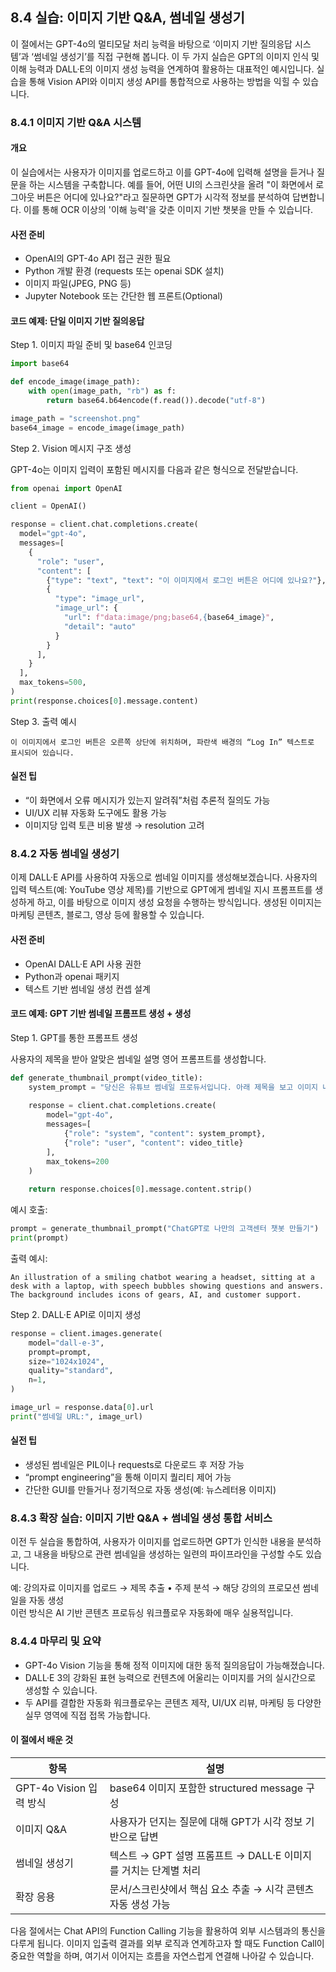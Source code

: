 ## 8.4 실습: 이미지 기반 Q&A, 썸네일 생성기

이 절에서는 GPT-4o의 멀티모달 처리 능력을 바탕으로 ‘이미지 기반 질의응답 시스템’과 ‘썸네일 생성기’를 직접 구현해 봅니다. 이 두 가지 실습은 GPT의 이미지 인식 및 이해 능력과 DALL·E의 이미지 생성 능력을 연계하여 활용하는 대표적인 예시입니다. 실습을 통해 Vision API와 이미지 생성 API를 통합적으로 사용하는 방법을 익힐 수 있습니다.

### 8.4.1 이미지 기반 Q&A 시스템

#### 개요

이 실습에서는 사용자가 이미지를 업로드하고 이를 GPT-4o에 입력해 설명을 듣거나 질문을 하는 시스템을 구축합니다. 예를 들어, 어떤 UI의 스크린샷을 올려 "이 화면에서 로그아웃 버튼은 어디에 있나요?"라고 질문하면 GPT가 시각적 정보를 분석하여 답변합니다. 이를 통해 OCR 이상의 '이해 능력'을 갖춘 이미지 기반 챗봇을 만들 수 있습니다.

#### 사전 준비

- OpenAI의 GPT-4o API 접근 권한 필요
- Python 개발 환경 (requests 또는 openai SDK 설치)
- 이미지 파일(JPEG, PNG 등)
- Jupyter Notebook 또는 간단한 웹 프론트(Optional)

#### 코드 예제: 단일 이미지 기반 질의응답

Step 1. 이미지 파일 준비 및 base64 인코딩

```python
import base64

def encode_image(image_path):
    with open(image_path, "rb") as f:
        return base64.b64encode(f.read()).decode("utf-8")

image_path = "screenshot.png"
base64_image = encode_image(image_path)
```

Step 2. Vision 메시지 구조 생성

GPT-4o는 이미지 입력이 포함된 메시지를 다음과 같은 형식으로 전달받습니다.

```python
from openai import OpenAI

client = OpenAI()

response = client.chat.completions.create(
  model="gpt-4o",
  messages=[
    {
      "role": "user",
      "content": [
        {"type": "text", "text": "이 이미지에서 로그인 버튼은 어디에 있나요?"},
        {
          "type": "image_url",
          "image_url": {
            "url": f"data:image/png;base64,{base64_image}",
            "detail": "auto"
          }
        }
      ],
    }
  ],
  max_tokens=500,
)
print(response.choices[0].message.content)
```

Step 3. 출력 예시

```
이 이미지에서 로그인 버튼은 오른쪽 상단에 위치하며, 파란색 배경의 “Log In” 텍스트로 표시되어 있습니다.
```

#### 실전 팁

- “이 화면에서 오류 메시지가 있는지 알려줘”처럼 추론적 질의도 가능
- UI/UX 리뷰 자동화 도구에도 활용 가능
- 이미지당 입력 토큰 비용 발생 → resolution 고려

### 8.4.2 자동 썸네일 생성기

이제 DALL·E API를 사용하여 자동으로 썸네일 이미지를 생성해보겠습니다. 사용자의 입력 텍스트(예: YouTube 영상 제목)를 기반으로 GPT에게 썸네일 지시 프롬프트를 생성하게 하고, 이를 바탕으로 이미지 생성 요청을 수행하는 방식입니다. 생성된 이미지는 마케팅 콘텐츠, 블로그, 영상 등에 활용할 수 있습니다.

#### 사전 준비

- OpenAI DALL·E API 사용 권한
- Python과 openai 패키지
- 텍스트 기반 썸네일 생성 컨셉 설계

#### 코드 예제: GPT 기반 썸네일 프롬프트 생성 + 생성

Step 1. GPT를 통한 프롬프트 생성

사용자의 제목을 받아 알맞은 썸네일 설명 영어 프롬프트를 생성합니다.

```python
def generate_thumbnail_prompt(video_title):
    system_prompt = "당신은 유튜브 썸네일 프로듀서입니다. 아래 제목을 보고 이미지 내용에 대한 설명을 영어로 작성하세요. 시각적 요소가 잘 떠올려지도록 구체적으로 묘사해주세요."
    
    response = client.chat.completions.create(
        model="gpt-4o",
        messages=[
            {"role": "system", "content": system_prompt},
            {"role": "user", "content": video_title}
        ],
        max_tokens=200
    )
    
    return response.choices[0].message.content.strip()
```

예시 호출:

```python
prompt = generate_thumbnail_prompt("ChatGPT로 나만의 고객센터 챗봇 만들기")
print(prompt)
```

출력 예시:

```
An illustration of a smiling chatbot wearing a headset, sitting at a desk with a laptop, with speech bubbles showing questions and answers. The background includes icons of gears, AI, and customer support.
```

Step 2. DALL·E API로 이미지 생성

```python
response = client.images.generate(
    model="dall-e-3",
    prompt=prompt,
    size="1024x1024",
    quality="standard",
    n=1,
)

image_url = response.data[0].url
print("썸네일 URL:", image_url)
```

#### 실전 팁

- 생성된 썸네일은 PIL이나 requests로 다운로드 후 저장 가능
- “prompt engineering”을 통해 이미지 퀄리티 제어 가능
- 간단한 GUI를 만들거나 정기적으로 자동 생성(예: 뉴스레터용 이미지)

### 8.4.3 확장 실습: 이미지 기반 Q&A + 썸네일 생성 통합 서비스

이전 두 실습을 통합하여, 사용자가 이미지를 업로드하면 GPT가 인식한 내용을 분석하고, 그 내용을 바탕으로 관련 썸네일을 생성하는 일련의 파이프라인을 구성할 수도 있습니다.

예: 강의자료 이미지를 업로드 → 제목 추출 • 주제 분석 → 해당 강의의 프로모션 썸네일을 자동 생성  
이런 방식은 AI 기반 콘텐츠 프로듀싱 워크플로우 자동화에 매우 실용적입니다.

### 8.4.4 마무리 및 요약

- GPT-4o Vision 기능을 통해 정적 이미지에 대한 동적 질의응답이 가능해졌습니다.
- DALL·E 3의 강화된 표현 능력으로 컨텐츠에 어울리는 이미지를 거의 실시간으로 생성할 수 있습니다.
- 두 API를 결합한 자동화 워크플로우는 콘텐츠 제작, UI/UX 리뷰, 마케팅 등 다양한 실무 영역에 직접 접목 가능합니다.

#### 이 절에서 배운 것

| 항목 | 설명 |
|------|------|
| GPT-4o Vision 입력 방식 | base64 이미지 포함한 structured message 구성 |
| 이미지 Q&A | 사용자가 던지는 질문에 대해 GPT가 시각 정보 기반으로 답변 |
| 썸네일 생성기 | 텍스트 → GPT 설명 프롬프트 → DALL·E 이미지를 거치는 단계별 처리 |
| 확장 응용 | 문서/스크린샷에서 핵심 요소 추출 → 시각 콘텐츠 자동 생성 가능 |

다음 절에서는 Chat API의 Function Calling 기능을 활용하여 외부 시스템과의 통신을 다루게 됩니다. 이미지 입출력 결과를 외부 로직과 연계하고자 할 때도 Function Call이 중요한 역할을 하며, 여기서 이어지는 흐름을 자연스럽게 연결해 나아갈 수 있습니다.